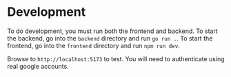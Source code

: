 # Development

To do development, you must run both the frontend and backend.
To start the backend, go into the `backend` directory and run `go run .`.
To start the frontend, go into the `frontend` directory and run `npm run dev`.

Browse to `http://localhost:5173` to test.
You will need to authenticate using real google accounts.
